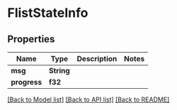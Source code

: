 # FlistStateInfo

## Properties

Name | Type | Description | Notes
------------ | ------------- | ------------- | -------------
**msg** | **String** |  | 
**progress** | **f32** |  | 

[[Back to Model list]](../README.md#documentation-for-models) [[Back to API list]](../README.md#documentation-for-api-endpoints) [[Back to README]](../README.md)



